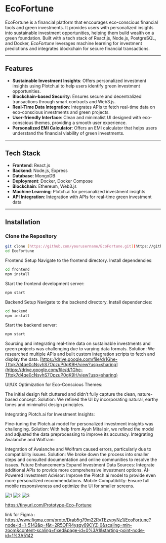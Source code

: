 # EcoFortune

EcoFortune is a financial platform that encourages eco-conscious financial tools and green investments. It provides users with personalized insights into sustainable investment opportunities, helping them build wealth on a green foundation. Built with a tech stack of React.js, Node.js, PostgreSQL, and Docker, *EcoFortune* leverages machine learning for investment predictions and integrates blockchain for secure financial transactions.

---

## Features

- **Sustainable Investment Insights**: Offers personalized investment insights using Plotch.ai to help users identify green investment opportunities.
- **Blockchain-based Security**: Ensures secure and decentralized transactions through smart contracts and Web3.js.
- **Real-Time Data Integration**: Integrates APIs to fetch real-time data on eco-conscious investments and green projects.
- **User-friendly Interface**: Clean and minimalist UI designed with eco-conscious themes, providing a smooth user experience.
- **Personalized EMI Calculator**: Offers an EMI calculator that helps users understand the financial viability of green investments.

---

## Tech Stack

- **Frontend**: React.js
- **Backend**: Node.js, Express
- **Database**: MongoDB
- **Deployment**: Docker, Docker Compose
- **Blockchain**: Ethereum, Web3.js
- **Machine Learning**: Plotch.ai for personalized investment insights
- **API Integration**: Integration with APIs for real-time green investment data

---

## Installation

### Clone the Repository

```bash
git clone [https://github.com/yourusername/EcoFortune.git](https://github.com/Rajkishore08/EcoFortune-Techno-Spirits)
cd EcoFortune
```

Frontend Setup
Navigate to the frontend directory.
Install dependencies:
```bash
cd frontend
npm install
```
Start the frontend development server:
```bash
npm start
```
Backend Setup
Navigate to the backend directory.
Install dependencies:
```bash
cd backend
npm install
```
Start the backend server:
```bash
npm start
```
Sourcing and integrating real-time data on sustainable investments and green projects was challenging due to varying data formats.
Solution: We researched multiple APIs and built custom integration scripts to fetch and display the data.
[https://drive.google.com/file/d/1Ghe-Tftqk7d4qe0cNsyhS7OpzuP0gK9H/view?usp=sharing](https://drive.google.com/file/d/1Ghe-Tftqk7d4qe0cNsyhS7OpzuP0gK9H/view?usp=sharing)

UI/UX Optimization for Eco-Conscious Themes:

The initial design felt cluttered and didn’t fully capture the clean, nature-based concept.
Solution: We refined the UI by incorporating natural, earthy tones and minimalist design principles.

Integrating Plotch.ai for Investment Insights:

Fine-tuning the Plotch.ai model for personalized investment insights was challenging.
Solution: With help from Ayuh Mital sir, we refined the model and adjusted the data preprocessing to improve its accuracy.
Integrating Avalanche and Wolfram:

Integration of Avalanche and Wolfram caused errors, particularly due to compatibility issues.
Solution: We broke down the process into smaller steps and consulted documentation and online communities to resolve the issues.
Future Enhancements
Expand Investment Data Sources: Integrate additional APIs to provide more comprehensive investment options.
AI-Powered Investment Advisor: Improve the Plotch.ai model to provide even more personalized recommendations.
Mobile Compatibility: Ensure full mobile responsiveness and optimize the UI for smaller screens.

![1](https://github.com/user-attachments/assets/2d066423-86c8-43c2-bf2a-fa1fc42132f3)
![2](https://github.com/user-attachments/assets/5b703782-2b09-4195-8d4c-697f0f3d56b5)
![3](https://github.com/user-attachments/assets/7bb3c984-534f-4013-9f32-aebf767bc874)

https://tinyurl.com/Prototype-Eco-Fortune

link for Figma : https://www.figma.com/proto/Drab5g79m22RvTEzvpyNz1/EcoFortune?node-id=1-5142&p=f&t=2R5OFR4ysqv69CYZ-0&scaling=min-zoom&content-scaling=fixed&page-id=0%3A1&starting-point-node-id=1%3A5142
